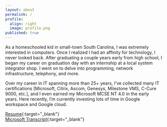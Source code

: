```yaml
---
layout: about
permalink: /
profile:
  align: right
  image: profile.png
published: true
---
```


As a homeschooled kid in small-town South Carolina, I was extremely interested in computers. Once I realized I had an affinity for technology, I never looked back. After graduating a couple years early from high school, I began my career on graduation day with an internship at a local system integrator shop. I went on to delve into programming, network infrastructure, telephony, and more.<br />

Over my career in IT spanning more than 25+ years, I’ve collected many IT certifications [Microsoft, Citrix, Ascom, Genesys, Milestone VMS, C-Cure 9000, etc.], and I even earned my Microsoft MCSE NT 4.0 in the early years. Here recently, I’m currently investing lots of time in Google workspace and Google cloud.<br />

[Resume](/michalferber.com/assets/docs/michal_ferber_resume.pdf){:target="_blank"}<br />
[Microsoft Transcript](/michalferber.com/assets/docs/microsoft_certified_professional_transcript.pdf){:target="_blank"}<br />
